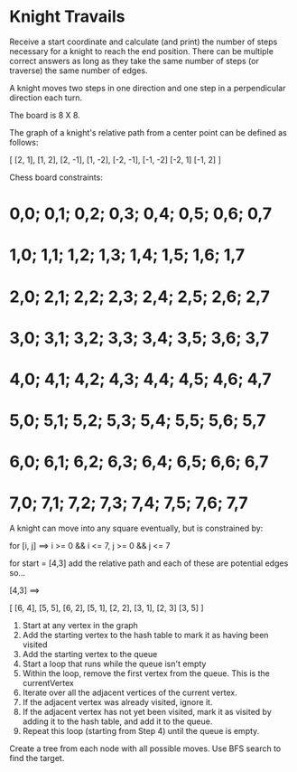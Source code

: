 # Knight Travails

Receive a start coordinate and calculate (and print) the number of steps
necessary for a knight to reach the end position. There can be multiple correct
answers as long as they take the same number of steps (or traverse) the same
number of edges.

A knight moves two steps in one direction and one step in a perpendicular
direction each turn.

The board is 8 X 8.

The graph of a knight's relative path from a center point can be defined as
follows:

[ [2, 1], [1, 2], [2, -1], [1, -2], [-2, -1], [-1, -2] [-2, 1] [-1, 2] ]

Chess board constraints:

# 0,0; 0,1; 0,2; 0,3; 0,4; 0,5; 0,6; 0,7

# 1,0; 1,1; 1,2; 1,3; 1,4; 1,5; 1,6; 1,7

# 2,0; 2,1; 2,2; 2,3; 2,4; 2,5; 2,6; 2,7

# 3,0; 3,1; 3,2; 3,3; 3,4; 3,5; 3,6; 3,7

# 4,0; 4,1; 4,2; 4,3; 4,4; 4,5; 4,6; 4,7

# 5,0; 5,1; 5,2; 5,3; 5,4; 5,5; 5,6; 5,7

# 6,0; 6,1; 6,2; 6,3; 6,4; 6,5; 6,6; 6,7

# 7,0; 7,1; 7,2; 7,3; 7,4; 7,5; 7,6; 7,7

A knight can move into any square eventually, but is constrained by:

for [i, j] ==> i >= 0 && i <= 7, j >= 0 && j <= 7

for start = [4,3] add the relative path and each of these are potential edges
so...

[4,3] ==>

[ [6, 4], [5, 5], [6, 2], [5, 1], [2, 2], [3, 1], [2, 3] [3, 5] ]

1. Start at any vertex in the graph
2. Add the starting vertex to the hash table to mark it as having been visited
3. Add the starting vertex to the queue
4. Start a loop that runs while the queue isn't empty
5. Within the loop, remove the first vertex from the queue. This is the
   currentVertex
6. Iterate over all the adjacent vertices of the current vertex.
7. If the adjacent vertex was already visited, ignore it.
8. If the adjacent vertex has not yet been visited, mark it as visited by adding
   it to the hash table, and add it to the queue.
9. Repeat this loop (starting from Step 4) until the queue is empty.

Create a tree from each node with all possible moves. Use BFS search to find the
target.
